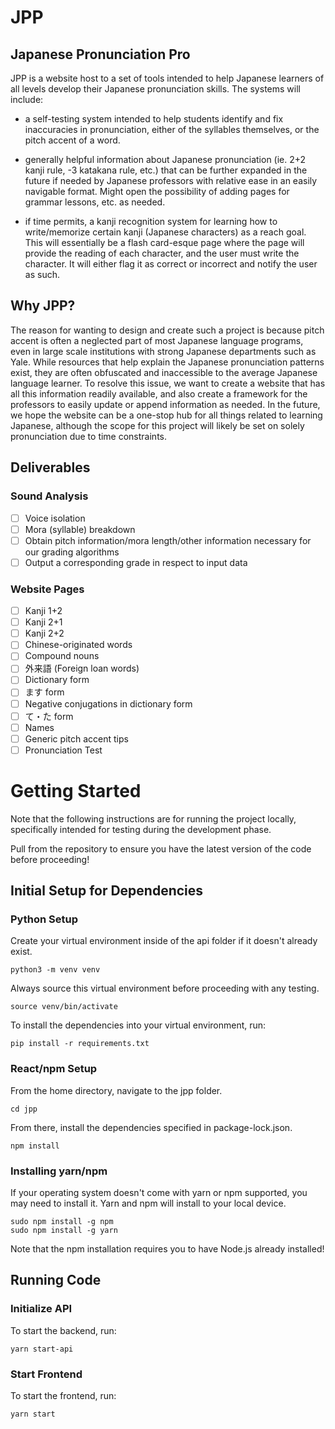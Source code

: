 # JPP
## Japanese Pronunciation Pro

JPP is a website host to a set of tools intended to help Japanese learners of all levels develop their Japanese pronunciation skills. The systems will include:

- a self-testing system intended to help students identify and fix inaccuracies in pronunciation, either of the syllables themselves, or the pitch accent of a word.

- generally helpful information about Japanese pronunciation (ie. 2+2 kanji rule, -3 katakana rule, etc.) that can be further expanded in the future if needed by Japanese professors with relative ease in an easily navigable format. Might open the possibility of adding pages for grammar lessons, etc. as needed.

- if time permits, a kanji recognition system for learning how to write/memorize certain kanji (Japanese characters) as a reach goal. This will essentially be a flash card-esque page where the page will provide the reading of each character, and the user must write the character. It will either flag it as correct or incorrect and notify the user as such.


## Why JPP?

The reason for wanting to design and create such a project is because pitch accent is often a neglected part of most Japanese language programs, even in large scale institutions with strong Japanese departments such as Yale. While resources that help explain the Japanese pronunciation patterns exist, they are often obfuscated and inaccessible to the average Japanese language learner. To resolve this issue, we want to create a website that has all this information readily available, and also create a framework for the professors to easily update or append information as needed. In the future, we hope the website can be a one-stop hub for all things related to learning Japanese, although the scope for this project will likely be set on solely pronunciation due to time constraints.

## Deliverables
### Sound Analysis
- [ ] Voice isolation
- [ ] Mora (syllable) breakdown
- [ ] Obtain pitch information/mora length/other information necessary for our grading algorithms
- [ ] Output a corresponding grade in respect to input data

### Website Pages
- [ ] Kanji 1+2
- [ ] Kanji 2+1
- [ ] Kanji 2+2
- [ ] Chinese-originated words
- [ ] Compound nouns
- [ ] 外来語 (Foreign loan words)
- [ ] Dictionary form
- [ ] ます form
- [ ] Negative conjugations in dictionary form
- [ ] て・た form
- [ ] Names
- [ ] Generic pitch accent tips
- [ ] Pronunciation Test

# Getting Started
Note that the following instructions are for running the project locally, specifically intended for testing during the development phase.

Pull from the repository to ensure you have the latest version of the code before proceeding!

## Initial Setup for Dependencies
### Python Setup
Create your virtual environment inside of the api folder if it doesn't already exist.
```
python3 -m venv venv
```

Always source this virtual environment before proceeding with any testing.
```
source venv/bin/activate
```

To install the dependencies into your virtual environment, run:
```
pip install -r requirements.txt
```

### React/npm Setup
From the home directory, navigate to the jpp folder.
```
cd jpp
```

From there, install the dependencies specified in package-lock.json.
```
npm install
```

### Installing yarn/npm
If your operating system doesn't come with yarn or npm supported, you may need to install it. 
Yarn and npm will install to your local device.
```
sudo npm install -g npm
sudo npm install -g yarn
```
Note that the npm installation requires you to have Node.js already installed!

## Running Code
### Initialize API
To start the backend, run:
```
yarn start-api
```

### Start Frontend
To start the frontend, run:
```
yarn start
```
